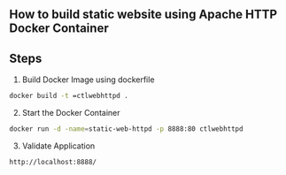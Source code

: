 ## How to build static website using Apache HTTP Docker Container

## Steps

1. Build Docker Image using dockerfile
```bash
docker build -t =ctlwebhttpd .
```
2. Start the Docker Container
```bash
docker run -d -name=static-web-httpd -p 8888:80 ctlwebhttpd
```
3. Validate Application
```bash
http://localhost:8888/
```
